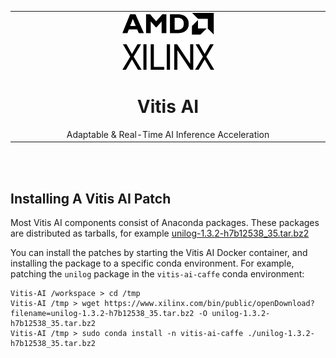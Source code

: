 ﻿<table class="sphinxhide">
 <tr>
   <td align="center"><img src="https://raw.githubusercontent.com/Xilinx/Image-Collateral/main/xilinx-logo.png" width="30%"/><h1>Vitis AI</h1><h0>Adaptable & Real-Time AI Inference Acceleration</h0>
   </td>
 </tr>
</table> </br></br>


## Installing A Vitis AI Patch

Most Vitis AI components consist of Anaconda packages. These packages are distributed as tarballs, for example [unilog-1.3.2-h7b12538_35.tar.bz2](https://www.xilinx.com/bin/public/openDownload?filename=unilog-1.3.2-h7b12538_35.tar.bz2)

You can install the patches by starting the Vitis AI Docker container, and installing the package to a specific conda environment. For example, patching the `unilog` package in the `vitis-ai-caffe` conda environment:

```
Vitis-AI /workspace > cd /tmp
Vitis-AI /tmp > wget https://www.xilinx.com/bin/public/openDownload?filename=unilog-1.3.2-h7b12538_35.tar.bz2 -O unilog-1.3.2-h7b12538_35.tar.bz2
Vitis-AI /tmp > sudo conda install -n vitis-ai-caffe ./unilog-1.3.2-h7b12538_35.tar.bz2
```
